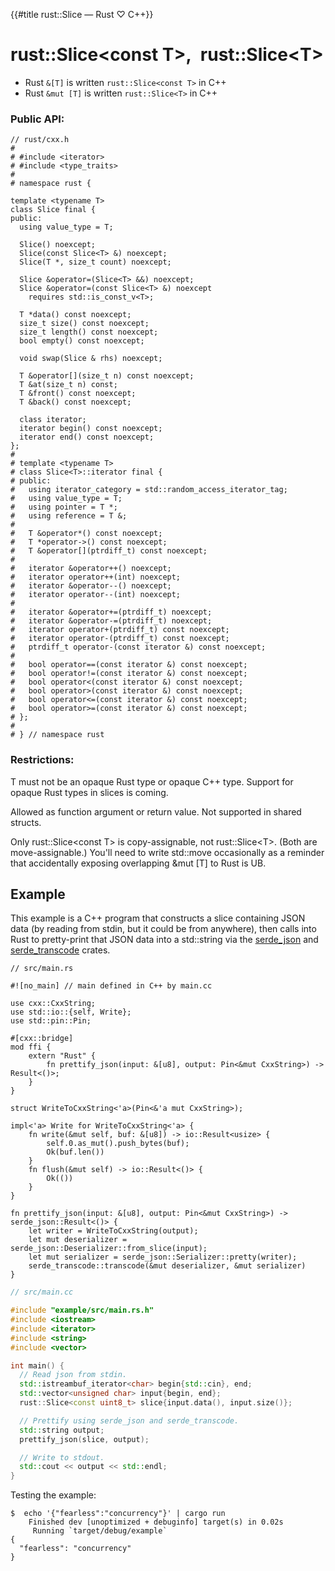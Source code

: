 {{#title rust::Slice<T> — Rust ♡ C++}}
# rust::Slice\<const T\>,&ensp;rust::Slice\<T\>

- Rust `&[T]` is written `rust::Slice<const T>` in C++
- Rust `&mut [T]` is written `rust::Slice<T>` in C++

### Public API:

```cpp,hidelines
// rust/cxx.h
#
# #include <iterator>
# #include <type_traits>
#
# namespace rust {

template <typename T>
class Slice final {
public:
  using value_type = T;

  Slice() noexcept;
  Slice(const Slice<T> &) noexcept;
  Slice(T *, size_t count) noexcept;

  Slice &operator=(Slice<T> &&) noexcept;
  Slice &operator=(const Slice<T> &) noexcept
    requires std::is_const_v<T>;

  T *data() const noexcept;
  size_t size() const noexcept;
  size_t length() const noexcept;
  bool empty() const noexcept;

  void swap(Slice & rhs) noexcept;

  T &operator[](size_t n) const noexcept;
  T &at(size_t n) const;
  T &front() const noexcept;
  T &back() const noexcept;

  class iterator;
  iterator begin() const noexcept;
  iterator end() const noexcept;
};
#
# template <typename T>
# class Slice<T>::iterator final {
# public:
#   using iterator_category = std::random_access_iterator_tag;
#   using value_type = T;
#   using pointer = T *;
#   using reference = T &;
#
#   T &operator*() const noexcept;
#   T *operator->() const noexcept;
#   T &operator[](ptrdiff_t) const noexcept;
#
#   iterator &operator++() noexcept;
#   iterator operator++(int) noexcept;
#   iterator &operator--() noexcept;
#   iterator operator--(int) noexcept;
#
#   iterator &operator+=(ptrdiff_t) noexcept;
#   iterator &operator-=(ptrdiff_t) noexcept;
#   iterator operator+(ptrdiff_t) const noexcept;
#   iterator operator-(ptrdiff_t) const noexcept;
#   ptrdiff_t operator-(const iterator &) const noexcept;
#
#   bool operator==(const iterator &) const noexcept;
#   bool operator!=(const iterator &) const noexcept;
#   bool operator<(const iterator &) const noexcept;
#   bool operator>(const iterator &) const noexcept;
#   bool operator<=(const iterator &) const noexcept;
#   bool operator>=(const iterator &) const noexcept;
# };
#
# } // namespace rust
```

### Restrictions:

T must not be an opaque Rust type or opaque C++ type. Support for opaque Rust
types in slices is coming.

Allowed as function argument or return value. Not supported in shared structs.

Only rust::Slice\<const T\> is copy-assignable, not rust::Slice\<T\>. (Both are
move-assignable.) You'll need to write std::move occasionally as a reminder that
accidentally exposing overlapping &amp;mut \[T\] to Rust is UB.

## Example

This example is a C++ program that constructs a slice containing JSON data (by
reading from stdin, but it could be from anywhere), then calls into Rust to
pretty-print that JSON data into a std::string via the [serde_json] and
[serde_transcode] crates.

[serde_json]: https://github.com/serde-rs/json
[serde_transcode]: https://github.com/sfackler/serde-transcode

```rust,noplayground
// src/main.rs

#![no_main] // main defined in C++ by main.cc

use cxx::CxxString;
use std::io::{self, Write};
use std::pin::Pin;

#[cxx::bridge]
mod ffi {
    extern "Rust" {
        fn prettify_json(input: &[u8], output: Pin<&mut CxxString>) -> Result<()>;
    }
}

struct WriteToCxxString<'a>(Pin<&'a mut CxxString>);

impl<'a> Write for WriteToCxxString<'a> {
    fn write(&mut self, buf: &[u8]) -> io::Result<usize> {
        self.0.as_mut().push_bytes(buf);
        Ok(buf.len())
    }
    fn flush(&mut self) -> io::Result<()> {
        Ok(())
    }
}

fn prettify_json(input: &[u8], output: Pin<&mut CxxString>) -> serde_json::Result<()> {
    let writer = WriteToCxxString(output);
    let mut deserializer = serde_json::Deserializer::from_slice(input);
    let mut serializer = serde_json::Serializer::pretty(writer);
    serde_transcode::transcode(&mut deserializer, &mut serializer)
}
```

```cpp
// src/main.cc

#include "example/src/main.rs.h"
#include <iostream>
#include <iterator>
#include <string>
#include <vector>

int main() {
  // Read json from stdin.
  std::istreambuf_iterator<char> begin{std::cin}, end;
  std::vector<unsigned char> input{begin, end};
  rust::Slice<const uint8_t> slice{input.data(), input.size()};

  // Prettify using serde_json and serde_transcode.
  std::string output;
  prettify_json(slice, output);

  // Write to stdout.
  std::cout << output << std::endl;
}
```

Testing the example:

```console
$  echo '{"fearless":"concurrency"}' | cargo run
    Finished dev [unoptimized + debuginfo] target(s) in 0.02s
     Running `target/debug/example`
{
  "fearless": "concurrency"
}
```
